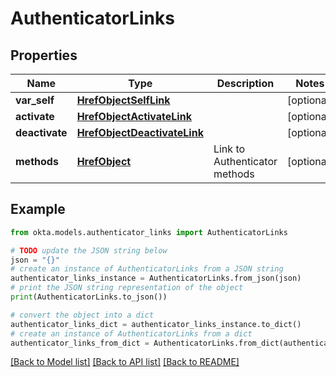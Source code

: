 # AuthenticatorLinks


## Properties

Name | Type | Description | Notes
------------ | ------------- | ------------- | -------------
**var_self** | [**HrefObjectSelfLink**](HrefObjectSelfLink.md) |  | [optional] 
**activate** | [**HrefObjectActivateLink**](HrefObjectActivateLink.md) |  | [optional] 
**deactivate** | [**HrefObjectDeactivateLink**](HrefObjectDeactivateLink.md) |  | [optional] 
**methods** | [**HrefObject**](HrefObject.md) | Link to Authenticator methods | [optional] 

## Example

```python
from okta.models.authenticator_links import AuthenticatorLinks

# TODO update the JSON string below
json = "{}"
# create an instance of AuthenticatorLinks from a JSON string
authenticator_links_instance = AuthenticatorLinks.from_json(json)
# print the JSON string representation of the object
print(AuthenticatorLinks.to_json())

# convert the object into a dict
authenticator_links_dict = authenticator_links_instance.to_dict()
# create an instance of AuthenticatorLinks from a dict
authenticator_links_from_dict = AuthenticatorLinks.from_dict(authenticator_links_dict)
```
[[Back to Model list]](../README.md#documentation-for-models) [[Back to API list]](../README.md#documentation-for-api-endpoints) [[Back to README]](../README.md)


